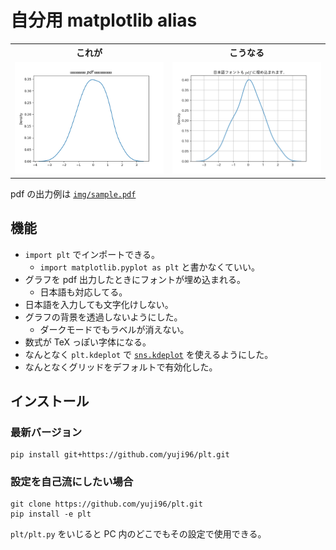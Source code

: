 # 自分用 matplotlib alias

<table>
  <tr>
    <th>これが</th>
    <th>こうなる</th>
  </tr>
  <tr>
    <td width="50%"><img src="./img/before.png"></td>
    <td width="50%"><img src="./img/after.png"></td>
  </tr>
</table>

pdf の出力例は [`img/sample.pdf`](https://github.com/yuji96/plt/blob/main/img/sample.pdf)

## 機能

- `import plt` でインポートできる。
  - `import matplotlib.pyplot as plt` と書かなくていい。
- グラフを pdf 出力したときにフォントが埋め込まれる。
  - 日本語も対応してる。
- 日本語を入力しても文字化けしない。
- グラフの背景を透過しないようにした。
  - ダークモードでもラベルが消えない。
- 数式が TeX っぽい字体になる。
- なんとなく `plt.kdeplot` で [`sns.kdeplot`](https://seaborn.pydata.org/generated/seaborn.kdeplot.html) を使えるようにした。
- なんとなくグリッドをデフォルトで有効化した。

## インストール

### 最新バージョン

```
pip install git+https://github.com/yuji96/plt.git
```

### 設定を自己流にしたい場合

```
git clone https://github.com/yuji96/plt.git
pip install -e plt
```
`plt/plt.py` をいじると PC 内のどこでもその設定で使用できる。
